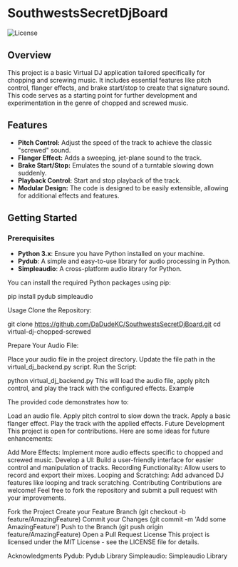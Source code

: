 # SouthwestsSecretDjBoard

![License](https://img.shields.io/badge/license-MIT-blue.svg)

## Overview

This project is a basic Virtual DJ application tailored specifically for chopping and screwing music. It includes essential features like pitch control, flanger effects, and brake start/stop to create that signature sound. This code serves as a starting point for further development and experimentation in the genre of chopped and screwed music.

## Features

- **Pitch Control:** Adjust the speed of the track to achieve the classic "screwed" sound.
- **Flanger Effect:** Adds a sweeping, jet-plane sound to the track.
- **Brake Start/Stop:** Emulates the sound of a turntable slowing down suddenly.
- **Playback Control:** Start and stop playback of the track.
- **Modular Design:** The code is designed to be easily extensible, allowing for additional effects and features.

## Getting Started

### Prerequisites

- **Python 3.x**: Ensure you have Python installed on your machine.
- **Pydub**: A simple and easy-to-use library for audio processing in Python.
- **Simpleaudio**: A cross-platform audio library for Python.

You can install the required Python packages using pip:


pip install pydub simpleaudio


Usage
Clone the Repository:



git clone https://github.com/DaDudeKC/SouthwestsSecretDjBoard.git
cd virtual-dj-chopped-screwed

Prepare Your Audio File:

Place your audio file in the project directory. Update the file path in the virtual_dj_backend.py script.
Run the Script:

python virtual_dj_backend.py
This will load the audio file, apply pitch control, and play the track with the configured effects.
Example

The provided code demonstrates how to:

Load an audio file.
Apply pitch control to slow down the track.
Apply a basic flanger effect.
Play the track with the applied effects.
Future Development
This project is open for contributions. Here are some ideas for future enhancements:

Add More Effects: Implement more audio effects specific to chopped and screwed music.
Develop a UI: Build a user-friendly interface for easier control and manipulation of tracks.
Recording Functionality: Allow users to record and export their mixes.
Looping and Scratching: Add advanced DJ features like looping and track scratching.
Contributing
Contributions are welcome! Feel free to fork the repository and submit a pull request with your improvements.

Fork the Project
Create your Feature Branch (git checkout -b feature/AmazingFeature)
Commit your Changes (git commit -m 'Add some AmazingFeature')
Push to the Branch (git push origin feature/AmazingFeature)
Open a Pull Request
License
This project is licensed under the MIT License - see the LICENSE file for details.

Acknowledgments
Pydub: Pydub Library
Simpleaudio: Simpleaudio Library
